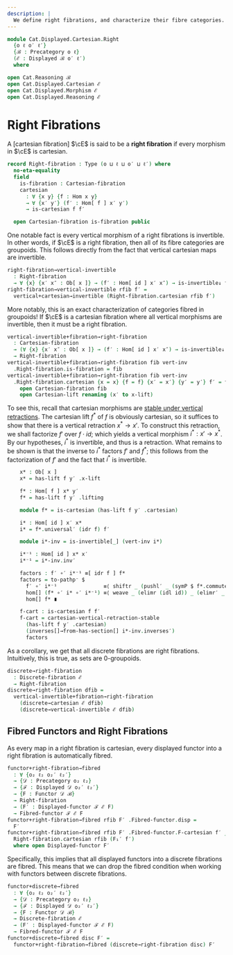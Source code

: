 ```yaml
---
description: |
  We define right fibrations, and characterize their fibre categories.
---
```

<!--
```agda
open import Cat.Displayed.Cartesian.Discrete
open import Cat.Displayed.Functor
open import Cat.Displayed.Base
open import Cat.Prelude

import Cat.Displayed.Cartesian
import Cat.Displayed.Reasoning
import Cat.Displayed.Morphism
import Cat.Reasoning
```
-->

```agda
module Cat.Displayed.Cartesian.Right
  {o ℓ o′ ℓ′}
  {ℬ : Precategory o ℓ}
  (ℰ : Displayed ℬ o′ ℓ′)
  where

open Cat.Reasoning ℬ
open Cat.Displayed.Cartesian ℰ
open Cat.Displayed.Morphism ℰ
open Cat.Displayed.Reasoning ℰ
```

# Right Fibrations

A [cartesian fibration] $\cE$ is said to be a **right fibration** if every
morphism in $\cE$ is cartesian.

```agda
record Right-fibration : Type (o ⊔ ℓ ⊔ o′ ⊔ ℓ′) where
  no-eta-equality
  field
    is-fibration : Cartesian-fibration
    cartesian
      : ∀ {x y} {f : Hom x y}
      → ∀ {x′ y′} (f′ : Hom[ f ] x′ y′)
      → is-cartesian f f′

  open Cartesian-fibration is-fibration public
```

One notable fact is every vertical morphism of a right fibrations is
invertible. In other words, if $\cE$ is a right fibration, then all
of its fibre categories are groupoids. This follows directly from the
fact that vertical cartesian maps are invertible.

```agda
right-fibration→vertical-invertible
  : Right-fibration
  → ∀ {x} {x′ x″ : Ob[ x ]} → (f′ : Hom[ id ] x′ x″) → is-invertible↓ f′
right-fibration→vertical-invertible rfib f′ =
  vertical+cartesian→invertible (Right-fibration.cartesian rfib f′)
```

More notably, this is an exact characterization of categories fibred
in groupoids! If $\cE$ is a cartesian fibration where all vertical
morphisms are invertible, then it must be a right fibration.

```agda
vertical-invertible+fibration→right-fibration
  : Cartesian-fibration
  → (∀ {x} {x′ x″ : Ob[ x ]} → (f′ : Hom[ id ] x′ x″) → is-invertible↓ f′)
  → Right-fibration
vertical-invertible+fibration→right-fibration fib vert-inv
  .Right-fibration.is-fibration = fib
vertical-invertible+fibration→right-fibration fib vert-inv
  .Right-fibration.cartesian {x = x} {f = f} {x′ = x′} {y′ = y′} f′ = f-cart where
    open Cartesian-fibration fib
    open Cartesian-lift renaming (x′ to x-lift)
```

To see this, recall that cartesian morphisms are [stable under
vertical retractions]. The cartesian lift $f^{*}$ of $f$ is obviously
cartesian, so it suffices to show that there is a vertical retraction
$x^{*} \to x'$. To construct this retraction, we shall factorize $f'$
over $f \cdot id$; which yields a vertical morphism $i^{*} : x' \to x^{*}$.
By our hypotheses, $i^{*}$ is invertible, and thus is a retraction.
What remains to be shown is that the inverse to $i^{*}$ factors
$f'$ and $f^{*}$; this follows from the factorization of $f'$ and
the fact that $i^{*}$ is invertible.

[stable under vertical retractions]: Cat.Displayed.Cartesian.html#cartesian-vertical-retraction-stable

```agda
    x* : Ob[ x ]
    x* = has-lift f y′ .x-lift

    f* : Hom[ f ] x* y′
    f* = has-lift f y′ .lifting

    module f* = is-cartesian (has-lift f y′ .cartesian)

    i* : Hom[ id ] x′ x*
    i* = f*.universal′ (idr f) f′

    module i*-inv = is-invertible[_] (vert-inv i*)

    i*⁻¹ : Hom[ id ] x* x′
    i*⁻¹ = i*-inv.inv′

    factors : f′ ∘′ i*⁻¹ ≡[ idr f ] f*
    factors = to-pathp⁻ $
      f′ ∘′ i*⁻¹               ≡⟨ shiftr _ (pushl′ _ (symP $ f*.commutesp (idr f) f′) {q = ap (f ∘_) (sym (idl _))}) ⟩
      hom[] (f* ∘′ i* ∘′ i*⁻¹) ≡⟨ weave _ (elimr (idl id)) _ (elimr′ _ i*-inv.invl′) ⟩
      hom[] f* ∎

    f-cart : is-cartesian f f′
    f-cart = cartesian-vertical-retraction-stable
      (has-lift f y′ .cartesian)
      (inverses[]→from-has-section[] i*-inv.inverses′)
      factors
```

As a corollary, we get that all discrete fibrations are right fibrations.
Intuitively, this is true, as sets are 0-groupoids.

```agda
discrete→right-fibration
  : Discrete-fibration ℰ
  → Right-fibration
discrete→right-fibration dfib =
  vertical-invertible+fibration→right-fibration
    (discrete→cartesian ℰ dfib)
    (discrete→vertical-invertible ℰ dfib)
```

## Fibred Functors and Right Fibrations

As every map in a right fibration is cartesian, every displayed functor
into a right fibration is automatically fibred.

```agda
functor+right-fibration→fibred
  : ∀ {o₂ ℓ₂ o₂′ ℓ₂′}
  → {𝒟 : Precategory o₂ ℓ₂}
  → {ℱ : Displayed 𝒟 o₂′ ℓ₂′}
  → {F : Functor 𝒟 ℬ}
  → Right-fibration
  → (F′ : Displayed-functor ℱ ℰ F)
  → Fibred-functor ℱ ℰ F
functor+right-fibration→fibred rfib F′ .Fibred-functor.disp =
  F′
functor+right-fibration→fibred rfib F′ .Fibred-functor.F-cartesian f′ _ =
  Right-fibration.cartesian rfib (F₁′ f′)
  where open Displayed-functor F′
```

Specifically, this implies that all displayed functors into a discrete
fibrations are fibred. This means that we can drop the fibred condition
when working with functors between discrete fibrations.

```agda
functor+discrete→fibred
  : ∀ {o₂ ℓ₂ o₂′ ℓ₂′}
  → {𝒟 : Precategory o₂ ℓ₂}
  → {ℱ : Displayed 𝒟 o₂′ ℓ₂′}
  → {F : Functor 𝒟 ℬ}
  → Discrete-fibration ℰ
  → (F′ : Displayed-functor ℱ ℰ F)
  → Fibred-functor ℱ ℰ F
functor+discrete→fibred disc F′ =
  functor+right-fibration→fibred (discrete→right-fibration disc) F′
```
